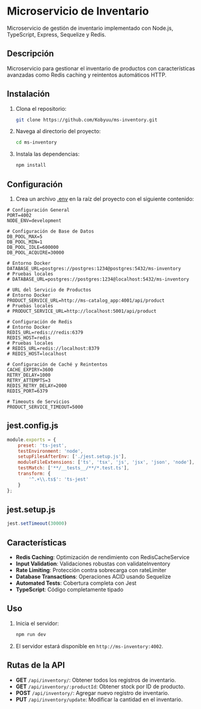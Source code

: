 # Microservicio de Inventario

Microservicio de gestión de inventario implementado con Node.js, TypeScript, Express, Sequelize y Redis.

## Descripción

Microservicio para gestionar el inventario de productos con características avanzadas como Redis caching y reintentos automáticos HTTP.

## Instalación

1. Clona el repositorio:
    ```sh
    git clone https://github.com/Kobyuu/ms-inventory.git
    ```
2. Navega al directorio del proyecto:
    ```sh
    cd ms-inventory
    ```
3. Instala las dependencias:
    ```sh
    npm install
    ```

## Configuración

1. Crea un archivo [.env](http://_vscodecontentref_/3) en la raíz del proyecto con el siguiente contenido:
```env
# Configuración General
PORT=4002
NODE_ENV=development

# Configuración de Base de Datos
DB_POOL_MAX=5
DB_POOL_MIN=1
DB_POOL_IDLE=600000
DB_POOL_ACQUIRE=30000

# Entorno Docker
DATABASE_URL=postgres://postgres:1234@postgres:5432/ms-inventory
# Pruebas locales
# DATABASE_URL=postgres://postgres:1234@localhost:5432/ms-inventory

# URL del Servicio de Productos
# Entorno Docker
PRODUCT_SERVICE_URL=http://ms-catalog_app:4001/api/product
# Pruebas locales
# PRODUCT_SERVICE_URL=http://localhost:5001/api/product

# Configuración de Redis
# Entorno Docker
REDIS_URL=redis://redis:6379
REDIS_HOST=redis
# Pruebas locales
# REDIS_URL=redis://localhost:8379
# REDIS_HOST=localhost

# Configuración de Caché y Reintentos
CACHE_EXPIRY=3600
RETRY_DELAY=1000
RETRY_ATTEMPTS=3
REDIS_RETRY_DELAY=2000
REDIS_PORT=6379

# Timeouts de Servicios
PRODUCT_SERVICE_TIMEOUT=5000
```

## jest.config.js

```js
module.exports = {
    preset: 'ts-jest',
    testEnvironment: 'node',
    setupFilesAfterEnv: ['./jest.setup.js'],
    moduleFileExtensions: ['ts', 'tsx', 'js', 'jsx', 'json', 'node'],
    testMatch: ['**/__tests__/**/*.test.ts'],
    transform: {
        '^.+\\.ts$': 'ts-jest'
    }
};
```
## jest.setup.js

```js
jest.setTimeout(30000)
```

## Características

- **Redis Caching**: Optimización de rendimiento con RedisCacheService
- **Input Validation**: Validaciones robustas con validateInventory
- **Rate Limiting**: Protección contra sobrecarga con rateLimiter 
- **Database Transactions**: Operaciones ACID usando Sequelize
- **Automated Tests**: Cobertura completa con Jest
- **TypeScript**: Código completamente tipado

## Uso

1. Inicia el servidor:
    ```sh
    npm run dev
    ```
2. El servidor estará disponible en `http://ms-inventory:4002`.

## Rutas de la API

- **GET** `/api/inventory/`: Obtener todos los registros de inventario.
- **GET** `/api/inventory/:productId`: Obtener stock por ID de producto.
- **POST** `/api/inventory/`: Agregar nuevo registro de inventario.
- **PUT** `/api/inventory/update`: Modificar la cantidad en el inventario.
